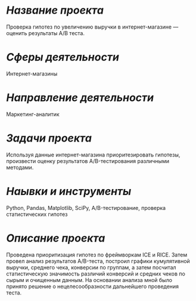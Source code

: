 # *Название проекта*
Проверка гипотез по увеличению выручки в интернет-магазине —
оценить результаты A/B теста.
# *Сферы деятельности*
 Интернет-магазины
# *Направление деятельности*
Маркетинг-аналитик
# *Задачи проекта*
Используя данные интернет-магазина приоритезировать гипотезы, произвести оценку результатов A/B-тестирования различными методами.
# *Наывки и инструменты*
Python,
Pandas,
Matplotlib,
SciPy,
A/B-тестирование,
проверка статистических гипотез
# *Описание проекта*
Проведена приоритизация гипотез по фреймворкам ICE и RICE. Затем провел анализ
результатов A/B-теста, построил графики кумулятивной выручки, среднего чека,
конверсии по группам, а затем посчитал статистическую значимость различий конверсий
и средних чеков по сырым и очищенным данным. На основании анализа мной было
принято решение о нецелесообразности дальнейшего проведения теста.
